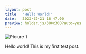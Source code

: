 ```yaml
---
layout: post
title:  "Hello World!"
date:   2023-05-21 18:47:00
preview: holder.js/300x300?auto=yes
---
```


![Picture 1](holder.js/800x600?auto=yes)

Hello world! This is my first test post.
